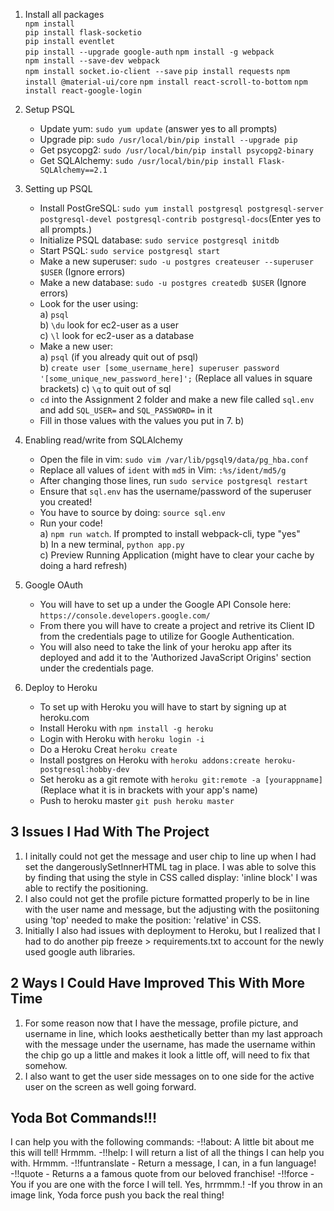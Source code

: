   
1. Install all packages  
    `npm install`  
    `pip install flask-socketio`  
    `pip install eventlet`  
    `pip install --upgrade google-auth`
    `npm install -g webpack`  
    `npm install --save-dev webpack`  
    `npm install socket.io-client --save` 
    `pip install requests`
    `npm install @material-ui/core`
    `npm install react-scroll-to-bottom`
    `npm install react-google-login`

2. Setup PSQL
    * Update yum: `sudo yum update` (answer yes to all prompts)   
    * Upgrade pip: `sudo /usr/local/bin/pip install --upgrade pip`  
    * Get psycopg2: `sudo /usr/local/bin/pip install psycopg2-binary`    
    * Get SQLAlchemy: `sudo /usr/local/bin/pip install Flask-SQLAlchemy==2.1`    
  
3. Setting up PSQL  
    * Install PostGreSQL: `sudo yum install postgresql postgresql-server postgresql-devel postgresql-contrib postgresql-docs`(Enter yes to all prompts.)
    * Initialize PSQL database: `sudo service postgresql initdb`    
    * Start PSQL: `sudo service postgresql start`    
    * Make a new superuser: `sudo -u postgres createuser --superuser $USER` (Ignore errors)
    * Make a new database: `sudo -u postgres createdb $USER` (Ignore errors)   
    * Look for the user using:    
        a) `psql`    
        b) `\du` look for ec2-user as a user    
        c) `\l` look for ec2-user as a database    
    * Make a new user:    
        a) `psql` (if you already quit out of psql)    
        b) `create user [some_username_here] superuser password '[some_unique_new_password_here]';` (Replace all values in square brackets)
        c) `\q` to quit out of sql    
    * `cd` into the Assignment 2 folder and make a new file called `sql.env` and add `SQL_USER=` and `SQL_PASSWORD=` in it  
    * Fill in those values with the values you put in 7. b)  
  
  
4. Enabling read/write from SQLAlchemy  
  
    * Open the file in vim: `sudo vim /var/lib/pgsql9/data/pg_hba.conf`
    * Replace all values of `ident` with `md5` in Vim: `:%s/ident/md5/g`  
    * After changing those lines, run `sudo service postgresql restart`  
    * Ensure that `sql.env` has the username/password of the superuser you created!  
    * You have to source by doing: `source sql.env`
    * Run your code!    
          a) `npm run watch`. If prompted to install webpack-cli, type "yes"    
          b) In a new terminal, `python app.py`    
          c) Preview Running Application (might have to clear your cache by doing a hard refresh)   

5. Google OAuth

    * You will have to set up a under the Google API Console here: `https://console.developers.google.com/`
    * From there you will have to create a project and retrive its Client ID from the credentials page to utilize for Google Authentication.
    * You will also need to take the link of your heroku app after its deployed and add it to the 'Authorized JavaScript Origins' section under the credentials page.

6. Deploy to Heroku

    * To set up with Heroku you will have to start by signing up at heroku.com
    * Install Heroku with `npm install -g heroku`
    * Login with Heroku with `heroku login -i`
    * Do a Heroku Creat `heroku create`
    * Install postgres on Heroku with `heroku addons:create heroku-postgresql:hobby-dev`
    * Set heroku as a git remote with `heroku git:remote -a [yourappname]` (Replace what it is in brackets with your app's name)
    * Push to heroku master `git push heroku master`

## 3 Issues I Had With The Project

1. I initally could not get the message and user chip to line up when I had set the dangerouslySetInnerHTML tag in place. I was able to solve this by finding that using the style in CSS called display: 'inline block' I was able to rectify the positioning.
2. I also could not get the profile picture formatted properly to be in line with the user name and message, but the adjusting with the posiitoning using 'top' needed to make the position: 'relative' in CSS.
3. Initially I also had issues with deployment to Heroku, but I realized that I had to do another pip freeze > requirements.txt to account for the newly used google auth libraries.

## 2 Ways I Could Have Improved This With More Time

1. For some reason now that I have the message, profile picture, and username in line, which looks aesthetically better than my last approach with the message under the username, has made the username within the chip go up a little and makes it look a little off, will need to fix that somehow. 
2. I also want to get the user side messages on to one side for the active user on the screen as well going forward.  

## Yoda Bot Commands!!!

I can help you with the following commands: 
-!!about: A little bit about me this will tell! Hrmmm. 
-!!help: I will return a list of all the things I can help you with. Hrmmm. 
-!!funtranslate - Return a message, I can, in a fun language! 
-!!quote - Returns a a famous quote from our beloved franchise! 
-!!force - You if you are one with the force I will tell. Yes, hrrmmm.! 
-If you throw in an image link, Yoda force push you back the real thing!



